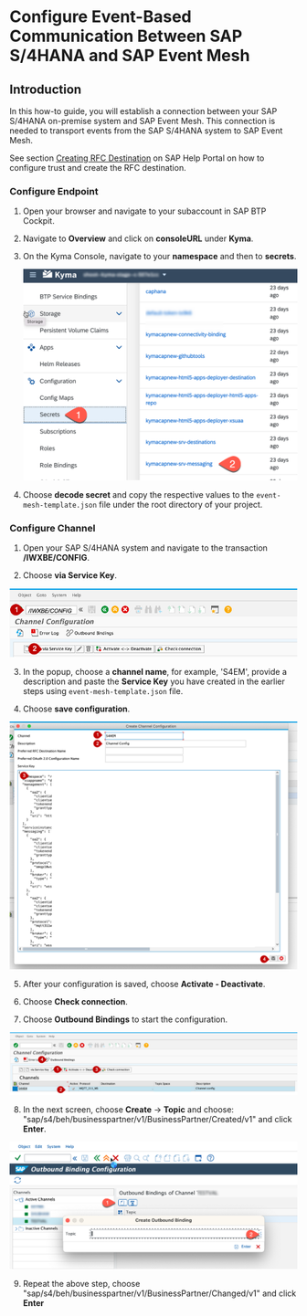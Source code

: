 # Configure Event-Based Communication Between SAP S/4HANA and SAP Event Mesh
## Introduction

In this how-to guide, you will establish a connection between your SAP S/4HANA on-premise system and SAP Event Mesh. This connection is needed to transport events from the SAP S/4HANA system to SAP Event Mesh.

See section [Creating RFC Destination](https://help.sap.com/docs/r/810dfd34f2cc4f39aa8d946b5204fd9c/1809.000/en-US/12559a8c26f34e0bbe8c6d82b7501424.html) on SAP Help Portal on how to configure trust and create the RFC destination.

### Configure Endpoint

1. Open your browser and navigate to your subaccount in SAP BTP Cockpit.

2. Navigate to **Overview** and click on **consoleURL** under **Kyma**.

3. On the Kyma Console, navigate to your **namespace** and then to **secrets**.

    ![messaging-secret](./images/messaging-secret.png)

4. Choose **decode secret** and copy the respective values to the `event-mesh-template.json` file under the root directory of your project.

 ### Configure Channel

 1. Open your SAP S/4HANA system and navigate to the transaction **/IWXBE/CONFIG**.

 2. Choose **via Service Key**.

 ![Configure Channel](./images/EventBased4.png)

 3. In the popup, choose a **channel name**, for example, 'S4EM', provide a description and paste the **Service Key** you have created in the earlier steps using `event-mesh-template.json` file.

 4. Choose **save configuration**.

  ![Create configuration](./images/EventBased5.png)

 5. After your configuration is saved, choose **Activate - Deactivate**.

 6. Choose **Check connection**.

 7. Choose **Outbound Bindings** to start the configuration.
 
  ![Check Connection](./images/EventBased6.png)

 8. In the next screen, choose **Create** &rarr; **Topic** and choose: "sap/s4/beh/businesspartner/v1/BusinessPartner/Created/v1" and click **Enter**.
    
   ![Create Outbound Bindings](./images/EventBased7.png)
 
 9. Repeat the above step, choose "sap/s4/beh/businesspartner/v1/BusinessPartner/Changed/v1" and click **Enter**
